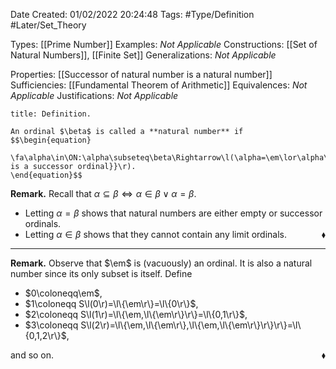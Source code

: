 <div class="topSpace"></div>

Date Created: 01/02/2022 20:24:48
Tags: #Type/Definition #Later/Set_Theory

Types: [[Prime Number]]
Examples: <i>Not Applicable</i>
Constructions: [[Set of Natural Numbers]], [[Finite Set]]
Generalizations: <i>Not Applicable</i>

Properties: [[Successor of natural number is a natural number]]
Sufficiencies: [[Fundamental Theorem of Arithmetic]]
Equivalences: <i>Not Applicable</i>
Justifications: <i>Not Applicable</i>

``` ad-Definition
title: Definition.

An ordinal $\beta$ is called a **natural number** if
$$\begin{equation}
    \fa\alpha\in\ON:\alpha\subseteq\beta\Rightarrow\l(\alpha=\em\lor\alpha\textrm{\it{ is a successor ordinal}}\r).
\end{equation}$$

```

<b>Remark.</b> Recall that $\alpha\subseteq\beta\Leftrightarrow\alpha\in\beta\lor\alpha=\beta$.
* Letting $\alpha=\beta$ shows that natural numbers are either empty or successor ordinals.
* Letting $\alpha\in\beta$ shows that they cannot contain any limit ordinals.<span style="float:right;">$\blacklozenge$</span>

---

<b>Remark.</b> Observe that $\em$ is (vacuously) an ordinal. It is also a natural number since its only subset is itself. Define
* $0\coloneqq\em$,
* $1\coloneqq S\l(0\r)=\l\{\em\r\}=\l\{0\r\}$,
* $2\coloneqq S\l(1\r)=\l\{\em,\l\{\em\r\}\r\}=\l\{0,1\r\}$,
* $3\coloneqq S\l(2\r)=\l\{\em,\l\{\em\r\},\l\{\em,\l\{\em\r\}\r\}\r\}=\l\{0,1,2\r\}$,

and so on.<span style="float:right;">$\blacklozenge$</span>
